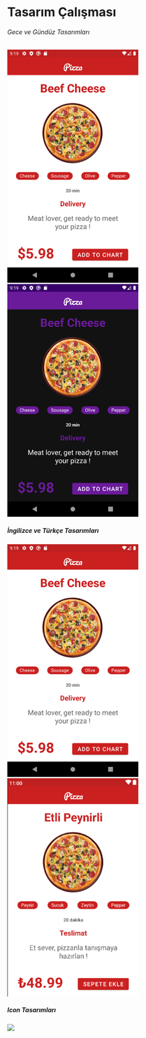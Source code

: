 # Tasarım Çalışması

###### Gece ve Gündüz Tasarımları

<img width="300" src="Screenshot_1628705967.png"> <img width="300" src="Screenshot_1628705944.png"  />

##### İngilizce ve Türkçe Tasarımları

<img width="300"  src="Screenshot_1628705967.png"><img width="300" src="Screenshot 2021-08-11 212221.png" />

##### Icon Tasarımları

<img width="300" src="C:\Users\kemal\Documents\github\AndroidDEV\tasarimCalismasi\app\src\main\res\mipmap-xxxhdpi\uygulama_icon.png"  />
